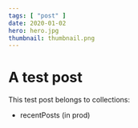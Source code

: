 ```yaml
---
tags: [ "post" ]
date: 2020-01-02
hero: hero.jpg
thumbnail: thumbnail.png
---
```


# A test post

This test post belongs to collections:
+ recentPosts (in prod)